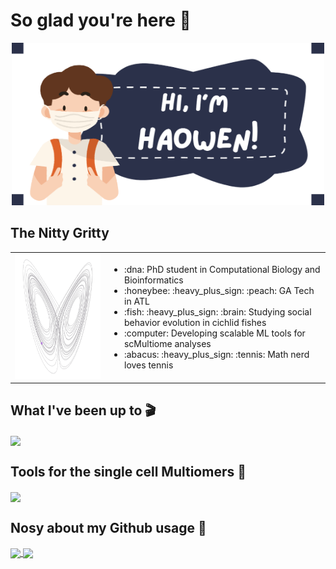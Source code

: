 # So glad you're here :wave:

<p align="center">
  <img src="https://github.com/Haowen-He/Haowen-He/blob/main/Haowen.png" width="500" height="260" />
</p>

## The Nitty Gritty

<table>
  <tr>
    <td width="30%">
      <img src="https://github.com/Haowen-He/Haowen-He/blob/main/x_z.gif" width="200" height="200" alt="Profile Image"/>
    </td>
    <td width="70%">
      <ul>
        <li>:dna: PhD student in Computational Biology and Bioinformatics</li>
        <li>:honeybee: :heavy_plus_sign: :peach: GA Tech in ATL</li>
        <li>:fish: :heavy_plus_sign: :brain: Studying social behavior evolution in cichlid fishes</li>
        <li>:computer: Developing scalable ML tools for scMultiome analyses</li>
        <li>:abacus: :heavy_plus_sign: :tennis: Math nerd loves tennis</li>
      </ul>
    </td>
  </tr>
</table>

## What I've been up to :clapper: 

<a href="[https://github.rpi.edu/DataINCITE/AlzApp](https://github.com/Haowen-He/snRNA-Accelerated-Tooth)">
  <img height=125 align="center" src="https://github-readme-stats.vercel.app/api/pin/?username=Haowen-He&repo=snRNA-Accelerated-Tooth&theme=solarized-light"/>
</a>

## Tools for the single cell Multiomers :microscope: 

<a href="https://github.com/Haowen-He/snRNA-Accelerated-Tooth">
  <img height=125 align="center" src="https://github-readme-stats.vercel.app/api/pin/?username=Haowen-He&repo=snRNA-Accelerated-Tooth&theme=solarized-light"/>
</a>

## Nosy about my Github usage :mag_right:

<a href="https://github.com/anuraghazra/github-readme-stats">
  <img height=200 align="center" src="https://github-readme-stats.vercel.app/api/top-langs/?username=Haowen-He&hide=jupyter%20notebook&layout=donut&theme=flag-india"/>
</a>
<a href="https://github.com/anuraghazra/github-readme-stats">
  <img height=200 align="center" src="https://streak-stats.demolab.com/?user=Haowen-He&layout=compact&theme=flag-india"/>
</a>

